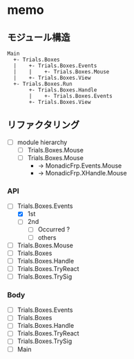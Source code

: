 memo
====

モジュール構造
--------------

```
Main
  +- Trials.Boxes
  |    +- Trials.Boxes.Events
  |    |    +- Trials.Boxes.Mouse
  |    +- Trials.Boxes.View
  +- Trials.Boxes.Run
       +- Trials.Boxes.Handle
       |    +- Trials.Boxes.Events
       +- Trials.Boxes.View
```

リファクタリング
----------------

* [ ] module hierarchy
	+ [ ] Trials.Boxes.Mouse
	+ [ ] Trials.Boxes.Mouse
		- -> MonadicFrp.Events.Mouse
		- -> MonadicFrp.XHandle.Mouse

### API

* [ ] Trials.Boxes.Events
	+ [x] 1st
	+ [ ] 2nd
		- [ ] Occurred ?
		- [ ] others
* [ ] Trials.Boxes.Mouse
* [ ] Trials.Boxes
* [ ] Trials.Boxes.Handle
* [ ] Trials.Boxes.TryReact
* [ ] Trials.Boxes.TrySig

### Body

* [ ] Trials.Boxes.Events
* [ ] Trials.Boxes
* [ ] Trials.Boxes.Handle
* [ ] Trials.Boxes.TryReact
* [ ] Trials.Boxes.TrySig
* [ ] Main
